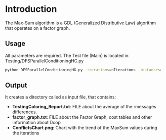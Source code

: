 # Introduction

The Max-Sum algorithm is a GDL (Generalized Distributive Law) algorithm that operates on a factor graph.

## Usage
All parameters are required. The Test file (Main) is located in Testing/DFSParallelConditioningHG.py
```bash
python DFSParallelConditioningHG.py -iterations=nIterations -instances=nIstances -op=min/max -file=FILE.r
```

## Output
It creates a directory called as input file, that contains:

 - **TestingColoring_Report.txt**:  FILE about the average of the rmessages differences. 
 - **factor_graph.txt**:  FILE about the Factor Graph, cost tables and other information about Dcop
 - **ConflictsChart.png**:  Chart with the trend of the MaxSum values during the iterations 
